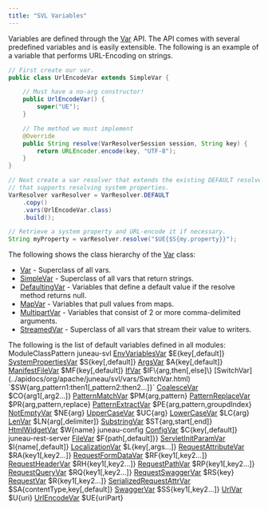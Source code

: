 ```yaml
---
title: "SVL Variables"
---
```


Variables are defined through the [Var](../apidocs/org/apache/juneau/svl/Var.html) API.
The API comes with several predefined variables and is easily extensible.
The following is an example of a variable that performs URL-Encoding on strings.

```java
// First create our var.
public class UrlEncodeVar extends SimpleVar {

    // Must have a no-arg constructor!
    public UrlEncodeVar() {
        super("UE");
    }

    // The method we must implement
    @Override
    public String resolve(VarResolverSession session, String key) {
        return URLEncoder.encode(key, "UTF-8");
    }
}

// Next create a var resolver that extends the existing DEFAULT resolver
// that supports resolving system properties.
VarResolver varResolver = VarResolver.DEFAULT
    .copy()
    .vars(UrlEncodeVar.class)
    .build();

// Retrieve a system property and URL-encode it if necessary.
String myProperty = varResolver.resolve("$UE{$S{my.property}}");
```


The following shows the class hierarchy of the [Var](../apidocs/org/apache/juneau/svl/Var.html) class:
- [Var](../apidocs/org/apache/juneau/svl/Var.html) - Superclass of all vars.
- [SimpleVar](../apidocs/org/apache/juneau/svl/SimpleVar.html) - Superclass of all vars that return strings.
- [DefaultingVar](../apidocs/org/apache/juneau/svl/DefaultingVar.html) - Variables that define a default value if the resolve method returns null.
- [MapVar](../apidocs/org/apache/juneau/svl/MapVar.html) - Variables that pull values from maps.
- [MultipartVar](../apidocs/org/apache/juneau/svl/MultipartVar.html) - Variables that consist of 2 or more comma-delimited arguments.
- [StreamedVar](../apidocs/org/apache/juneau/svl/StreamedVar.html) - Superclass of all vars that stream their value to writers.

The following is the list of default variables defined in all modules:
ModuleClassPattern
juneau-svl
[EnvVariablesVar](../apidocs/org/apache/juneau/svl/vars/EnvVariablesVar.html)
$E\{key[,default]\}
[SystemPropertiesVar](../apidocs/org/apache/juneau/svl/vars/SystemPropertiesVar.html)
$S\{key[,default]\}
[ArgsVar](../apidocs/org/apache/juneau/svl/vars/ArgsVar.html)
$A\{key[,default]\}
[ManifestFileVar](../apidocs/org/apache/juneau/svl/vars/ManifestFileVar.html)
$MF\{key[,default]\}
[IfVar](../apidocs/org/apache/juneau/svl/vars/IfVar.html)
$IF\{arg,then[,else]\}
[SwitchVar](../apidocs/org/apache/juneau/svl/vars/SwitchVar.html)
`$SW{arg,pattern1:then1[,pattern2:then2...]}`
[CoalesceVar](../apidocs/org/apache/juneau/svl/vars/CoalesceVar.html)
$CO\{arg1[,arg2...]\}
[PatternMatchVar](../apidocs/org/apache/juneau/svl/vars/PatternMatchVar.html)
$PM\{arg,pattern\}
[PatternReplaceVar](../apidocs/org/apache/juneau/svl/vars/PatternReplaceVar.html)
$PR\{arg,pattern,replace\}
[PatternExtractVar](../apidocs/org/apache/juneau/svl/vars/PatternExtractVar.html)
$PE\{arg,pattern,groupdIndex\}
[NotEmptyVar](../apidocs/org/apache/juneau/svl/vars/NotEmptyVar.html)
$NE\{arg\}
[UpperCaseVar](../apidocs/org/apache/juneau/svl/vars/UpperCaseVar.html)
$UC\{arg\}
[LowerCaseVar](../apidocs/org/apache/juneau/svl/vars/LowerCaseVar.html)
$LC\{arg\}
[LenVar](../apidocs/org/apache/juneau/svl/vars/LenVar.html)
$LN\{arg[,delimiter]\}
[SubstringVar](../apidocs/org/apache/juneau/svl/vars/SubstringVar.html)
$ST\{arg,start[,end]\}
[HtmlWidgetVar](../apidocs/org/apache/juneau/html/HtmlWidgetVar.html)
$W\{name\}
juneau-config
[ConfigVar](../apidocs/org/apache/juneau/config/vars/ConfigVar.html)
$C\{key[,default]\}
juneau-rest-server
[FileVar](../apidocs/org/apache/juneau/rest/vars/FileVar.html)
$F\{path[,default]\}\}
[ServletInitParamVar](../apidocs/org/apache/juneau/rest/vars/ServletInitParamVar.html)
$I\{name[,default]\}
[LocalizationVar](../apidocs/org/apache/juneau/rest/vars/LocalizationVar.html)
$L\{key[,args...]\}
[RequestAttributeVar](../apidocs/org/apache/juneau/rest/vars/RequestAttributeVar.html)
$RA\{key1[,key2...]\}
[RequestFormDataVar](../apidocs/org/apache/juneau/rest/vars/RequestFormDataVar.html)
$RF\{key1[,key2...]\}
[RequestHeaderVar](../apidocs/org/apache/juneau/rest/vars/RequestHeaderVar.html)
$RH\{key1[,key2...]\}
[RequestPathVar](../apidocs/org/apache/juneau/rest/vars/RequestPathVar.html)
$RP\{key1[,key2...]\}
[RequestQueryVar](../apidocs/org/apache/juneau/rest/vars/RequestQueryVar.html)
$RQ\{key1[,key2...]\}
[RequestSwaggerVar](../apidocs/org/apache/juneau/rest/vars/RequestSwaggerVar.html)
$RS\{key\}
[RequestVar](../apidocs/org/apache/juneau/rest/vars/RequestVar.html)
$R\{key1[,key2...]\}
[SerializedRequestAttrVar](../apidocs/org/apache/juneau/rest/vars/SerializedRequestAttrVar.html)
$SA\{contentType,key[,default]\}
[SwaggerVar](../apidocs/org/apache/juneau/rest/vars/SwaggerVar.html)
$SS\{key1[,key2...]\}
[UrlVar](../apidocs/org/apache/juneau/rest/vars/UrlVar.html)
$U\{uri\}
[UrlEncodeVar](../apidocs/org/apache/juneau/rest/vars/UrlEncodeVar.html)
$UE\{uriPart\}
